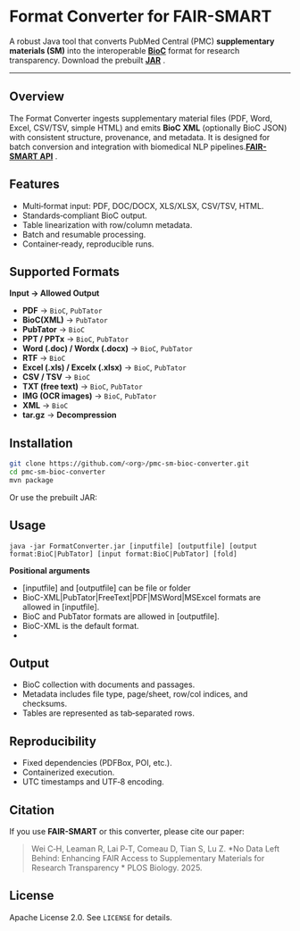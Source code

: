 # Format Converter for FAIR-SMART

A robust Java tool that converts PubMed Central (PMC) **supplementary materials (SM)** into the interoperable **[BioC](https://bioc.sourceforge.net/)** format for research transparency.
Download the prebuilt  **[JAR](https://ftp.ncbi.nlm.nih.gov/pub/lu/PMCSMBioC/FormatConverter.zip)** .

---

## Overview

The Format Converter ingests supplementary material files (PDF, Word, Excel, CSV/TSV, simple HTML) and emits **BioC XML** (optionally BioC JSON) with consistent structure, provenance, and metadata. It is designed for batch conversion and integration with biomedical NLP pipelines.**[FAIR-SMART API](https://www.ncbi.nlm.nih.gov/research/bionlp/APIs/FAIR-SMART/)** .

## Features

* Multi‑format input: PDF, DOC/DOCX, XLS/XLSX, CSV/TSV, HTML.
* Standards‑compliant BioC output.
* Table linearization with row/column metadata.
* Batch and resumable processing.
* Container‑ready, reproducible runs.

## Supported Formats

**Input → Allowed Output**

* **PDF** → `BioC`, `PubTator`
* **BioC(XML)** → `PubTator`
* **PubTator** → `BioC`
* **PPT / PPTx** → `BioC`, `PubTator`
* **Word (.doc) / Wordx (.docx)** → `BioC`, `PubTator`
* **RTF** → `BioC`
* **Excel (.xls) / Excelx (.xlsx)** → `BioC`, `PubTator`
* **CSV / TSV** → `BioC`
* **TXT (free text)** → `BioC`, `PubTator`
* **IMG (OCR images)** → `BioC`, `PubTator`
* **XML** → `BioC`
* **tar.gz** → **Decompression**

## Installation

```bash
git clone https://github.com/<org>/pmc-sm-bioc-converter.git
cd pmc-sm-bioc-converter
mvn package
```
Or use the prebuilt JAR:

## Usage

```
java -jar FormatConverter.jar [inputfile] [outputfile] [output format:BioC|PubTator] [input format:BioC|PubTator] [fold]
```

**Positional arguments**

* [inputfile] and [outputfile] can be file or folder
* BioC-XML|PubTator|FreeText|PDF|MSWord|MSExcel formats are allowed in [inputfile].
* BioC and PubTator formats are allowed in [outputfile].
* BioC-XML is the default format.
* 
## Output

* BioC collection with documents and passages.
* Metadata includes file type, page/sheet, row/col indices, and checksums.
* Tables are represented as tab‑separated rows.

## Reproducibility

* Fixed dependencies (PDFBox, POI, etc.).
* Containerized execution.
* UTC timestamps and UTF‑8 encoding.

## Citation

If you use **FAIR-SMART** or this converter, please cite our paper:

> Wei C‑H, Leaman R, Lai P‑T, Comeau D, Tian S, Lu Z. *No Data Left Behind: Enhancing FAIR Access to Supplementary Materials for Research Transparency * PLOS Biology. 2025.

## License

Apache License 2.0. See `LICENSE` for details.













